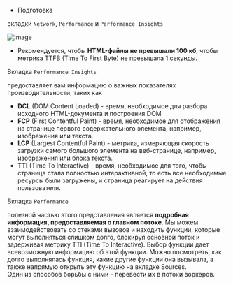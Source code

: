 - Подготовка  
  
вкладки `Network`, `Performance` и `Performance Insights`   

![image](https://github.com/Highflyingexpress/frontend-tricks/assets/107925514/70812bb2-6ef8-41a2-b0a4-95f47b3449fe)

-  Рекомендуется, чтобы **HTML-файлы не превышали 100 кб**, чтобы метрика TTFB (Time To First Byte) не превышала 1 секунды.

Вкладка `Performance Insights`  

  предоставляет вам информацию о важных показателях производительности, таких как 
  - **DCL** (DOM Content Loaded) -  время, необходимое для разбора исходного HTML-документа и построения DOM
  - **FCP** (First Contentful Paint) - время, необходимое для отображения на странице первого содержательного элемента, например, изображения или текста.
  - **LCP** (Largest Contentful Paint) - метрика, измеряющая скорость загрузки самого большого элемента на веб-странице, например, изображения или блока текста.
  - **TTI** (Time To Interactive) - время, необходимое для того, чтобы страница стала полностью интерактивной, то есть все необходимые ресурсы были загружены, и страница реагирует на действия пользователя.

Вкладка `Performance`  

полезной частью этого представления является **подробная информация, предоставляемая о главном потоке**. Мы можем взаимодействовать со стеками вызовов и находить функции, которые могут выполняться слишком долго, блокируя основной поток и задерживая метрику TTI (Time To Interactive). Выбор функции дает всевозможную информацию об этой функции. Можно посмотреть, как долго выполнялась функция, какие другие функции она вызывала, а также напрямую открыть эту функцию на вкладке Sources.  
Один из способов борьбы с ними - перевести их в потоки воркеров.  



  

